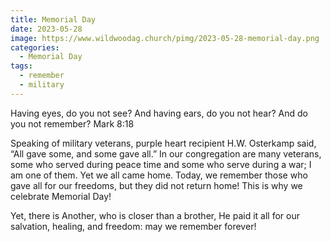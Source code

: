 ```yaml
---
title: Memorial Day
date: 2023-05-28
image: https://www.wildwoodag.church/pimg/2023-05-28-memorial-day.png
categories:
  - Memorial Day
tags:
  - remember
  - military
---
```


Having eyes, do you not see? And having ears, do you not hear? And do you not remember? Mark 8:18

Speaking of military veterans, purple heart recipient H.W. Osterkamp said, “All gave some, and some gave all.” In our congregation are many veterans, some who served during peace time and some who serve during a war; I am one of them. Yet we all came home. Today, we remember those who gave all for our freedoms, but they did not return home!  This is why we celebrate Memorial Day!

Yet, there is Another, who is closer than a brother, He paid it all for our salvation, healing, and freedom: may we remember forever!





